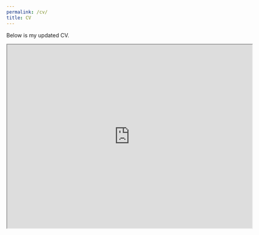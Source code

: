 ```yaml
---
permalink: /cv/
title: CV
---
```


Below is my updated CV.

<iframe src="https://drive.google.com/file/d/1TKgZmdcx6zaMaGRRCA85JEjhIT4agBKC/preview" width="640" height="480" allow="autoplay"></iframe>
